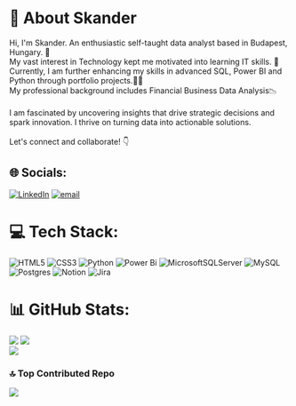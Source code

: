 # 👋 About Skander
Hi, I'm Skander. An enthusiastic self-taught data analyst based in Budapest, Hungary. 📌<br>
My vast interest in Technology kept me motivated into learning IT skills. 📘<br>
Currently, I am further enhancing my skills in advanced SQL, Power BI and Python through portfolio projects.👨‍💻 <br>
My professional background includes Financial Business Data Analysis📉<br>
<br>I am fascinated by uncovering insights that drive strategic decisions and spark innovation. I thrive on turning data into actionable solutions.<br>
<br>Let's connect and collaborate! 👇

## 🌐 Socials:
[![LinkedIn](https://img.shields.io/badge/LinkedIn-%230077B5.svg?style=for-the-badge&logo=linkedin&logoColor=white)](https://linkedin.com/in/https://www.linkedin.com/in/skander-haffar) [![email](https://img.shields.io/badge/Email-D14836?style=for-the-badge&logo=gmail&logoColor=white)](mailto:skander.haffar@gmail.com) 

# 💻 Tech Stack:
![HTML5](https://img.shields.io/badge/html5-%23E34F26.svg?style=for-the-badge&logo=html5&logoColor=white) ![CSS3](https://img.shields.io/badge/css3-%231572B6.svg?style=for-the-badge&logo=css3&logoColor=white) ![Python](https://img.shields.io/badge/python-3670A0?style=for-the-badge&logo=python&logoColor=ffdd54) ![Power Bi](https://img.shields.io/badge/power_bi-F2C811?style=for-the-badge&logo=powerbi&logoColor=black) ![MicrosoftSQLServer](https://img.shields.io/badge/Microsoft%20SQL%20Server-CC2927?style=for-the-badge&logo=microsoft%20sql%20server&logoColor=white) ![MySQL](https://img.shields.io/badge/mysql-4479A1.svg?style=for-the-badge&logo=mysql&logoColor=white) ![Postgres](https://img.shields.io/badge/postgres-%23316192.svg?style=for-the-badge&logo=postgresql&logoColor=white) ![Notion](https://img.shields.io/badge/Notion-%23000000.svg?style=for-the-badge&logo=notion&logoColor=white) ![Jira](https://img.shields.io/badge/jira-%230A0FFF.svg?style=for-the-badge&logo=jira&logoColor=white)   
# 📊 GitHub Stats:
![](https://github-readme-stats.vercel.app/api?username=SkanderAndData&theme=dark&hide_border=true&include_all_commits=true&count_private=false)
![](https://nirzak-streak-stats.vercel.app/?user=SkanderAndData&theme=dark&hide_border=true)
<br>![](https://github-readme-stats.vercel.app/api/top-langs/?username=SkanderAndData&theme=dark&hide_border=true&include_all_commits=true&count_private=false&layout=compact)

### 🔝 Top Contributed Repo
![](https://github-contributor-stats.vercel.app/api?username=SkanderAndData&limit=5&theme=dark&combine_all_yearly_contributions=true)
